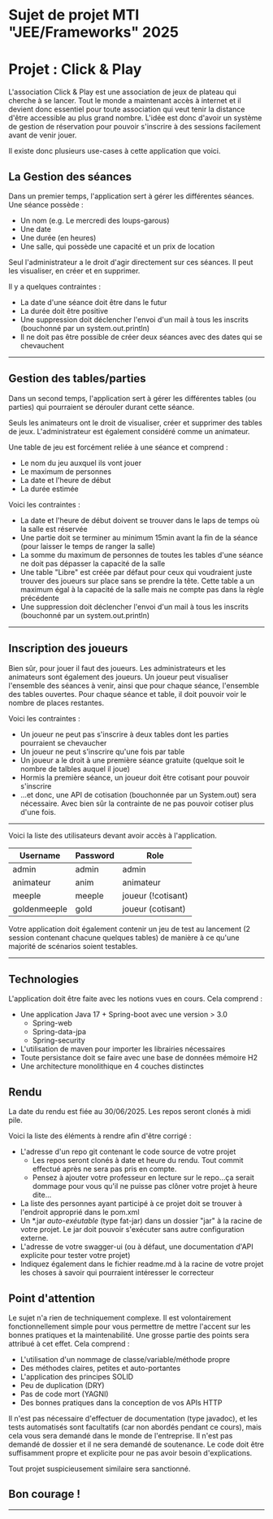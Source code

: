 # Sujet de projet MTI "JEE/Frameworks" 2025
# Projet : Click & Play

L'association Click & Play est une association de jeux de plateau qui cherche à se lancer. Tout le monde a maintenant accès à internet et il devient donc essentiel pour toute association qui veut tenir la distance d'être accessible au plus grand nombre. L'idée est donc d'avoir un système de gestion de réservation pour pouvoir s'inscrire à des sessions facilement avant de venir jouer.

Il existe donc plusieurs use-cases à cette application que voici.

## La Gestion des séances

Dans un premier temps, l'application sert à gérer les différentes séances. Une séance possède :
- Un nom (e.g. Le mercredi des loups-garous)
- Une date
- Une durée (en heures)
- Une salle, qui possède une capacité et un prix de location

Seul l'administrateur a le droit d'agir directement sur ces séances. Il peut les visualiser, en créer et en supprimer.

Il y a quelques contraintes :
- La date d'une séance doit être dans le futur
- La durée doit être positive
- Une suppression doit déclencher l'envoi d'un mail à tous les inscrits (bouchonné par un system.out.println)
- Il ne doit pas être possible de créer deux séances avec des dates qui se chevauchent

-------------------

## Gestion des tables/parties

Dans un second temps, l'application sert à gérer les différentes tables (ou parties) qui pourraient se dérouler durant cette séance.

Seuls les animateurs ont le droit de visualiser, créer et supprimer des tables de jeux. L'administrateur est également considéré comme un animateur.

Une table de jeu est forcément reliée à une séance et comprend :
- Le nom du jeu auxquel ils vont jouer
- Le maximum de personnes
- La date et l'heure de début
- La durée estimée

Voici les contraintes :
- La date et l'heure de début doivent se trouver dans le laps de temps où la salle est réservée
- Une partie doit se terminer au minimum 15min avant la fin de la séance (pour laisser le temps de ranger la salle)
- La somme du maximum de personnes de toutes les tables d'une séance ne doit pas dépasser la capacité de la salle
- Une table "Libre" est créée par défaut pour ceux qui voudraient juste trouver des joueurs sur place sans se prendre la tête. Cette table a un maximum égal à la capacité de la salle mais ne compte pas dans la règle précédente
- Une suppression doit déclencher l'envoi d'un mail à tous les inscrits (bouchonné par un system.out.println)
 
------

## Inscription des joueurs

Bien sûr, pour jouer il faut des joueurs. Les administrateurs et les animateurs sont également des joueurs.
Un joueur peut visualiser l'ensemble des séances à venir, ainsi que pour chaque séance, l'ensemble des tables ouvertes.
Pour chaque séance et table, il doit pouvoir voir le nombre de places restantes.

Voici les contraintes : 
- Un joueur ne peut pas s'inscrire à deux tables dont les parties pourraient se chevaucher
- Un joueur ne peut s'inscrire qu'une fois par table
- Un joueur a le droit à une première séance gratuite (quelque soit le nombre de talbles auquel il joue)
- Hormis la première séance, un joueur doit être cotisant pour pouvoir s'inscrire
- ...et donc, une API de cotisation (bouchonnée par un System.out) sera nécessaire. Avec bien sûr la contrainte de ne pas pouvoir cotiser plus d'une fois.

------

Voici la liste des utilisateurs devant avoir accès à l'application.

| Username     | Password        | Role                |
|--------------|-----------------|---------------------|
| admin        | admin           | admin               |
| animateur    | anim            | animateur           |
| meeple       | meeple          | joueur (!cotisant)  |
| goldenmeeple | gold            | joueur (cotisant)   |

Votre application doit également contenir un jeu de test au lancement (2 session contenant chacune quelques tables) de manière à ce qu'une majorité de scénarios soient testables.

------

## Technologies

L'application doit être faite avec les notions vues en cours. Cela comprend :
- Une application Java 17 + Spring-boot avec une version > 3.0
  - Spring-web
  - Spring-data-jpa
  - Spring-security
- L'utilisation de maven pour importer les librairies nécessaires
- Toute persistance doit se faire avec une base de données mémoire H2
- Une architecture monolithique en 4 couches distinctes

## Rendu

La date du rendu est fiée au 30/06/2025. Les repos seront clonés à midi pile.

Voici la liste des éléments à rendre afin d'être corrigé :
- L'adresse d'un repo git contenant le code source de votre projet
  - Les repos seront clonés à date et heure du rendu. Tout commit effectué après ne sera pas pris en compte.
  - Pensez à ajouter votre professeur en lecture sur le repo...ça serait dommage pour vous qu'il ne puisse pas clôner votre projet à heure dite...
- La liste des personnes ayant participé à ce projet doit se trouver à l'endroit approprié dans le pom.xml
- Un *.jar *auto-exéutable* (type fat-jar) dans un dossier "jar" à la racine de votre projet. Le jar doit pouvoir s'exécuter sans autre configuration externe.
- L'adresse de votre swagger-ui (ou à défaut, une documentation d'API explicite pour tester votre projet)
- Indiquez également dans le fichier readme.md à la racine de votre projet les choses à savoir qui pourraient intéresser le correcteur

## Point d'attention

Le sujet n'a rien de techniquement complexe. Il est volontairement fonctionnellement simple pour vous permettre de mettre l'accent sur les bonnes pratiques et la maintenabilité. Une grosse partie des points sera attribué à cet effet.
Cela comprend :
- L'utilisation d'un nommage de classe/variable/méthode propre
- Des méthodes claires, petites et auto-portantes
- L'application des principes SOLID
- Peu de duplication (DRY)
- Pas de code mort (YAGNI)
- Des bonnes pratiques dans la conception de vos APIs HTTP

Il n'est pas nécessaire d'effectuer de documentation (type javadoc), et les tests automatisés sont facultatifs (car non abordés pendant ce cours), mais cela vous sera demandé dans le monde de l'entreprise.
Il n'est pas demandé de dossier et il ne sera demandé de soutenance. Le code doit être suffisamment propre et explicite pour ne pas avoir besoin d'explications.

Tout projet suspicieusement similaire sera sanctionné.

## Bon courage !

-----
